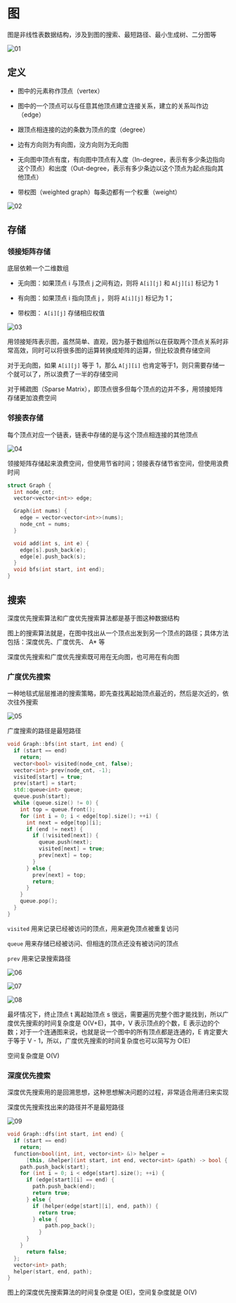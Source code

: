 # 图

图是非线性表数据结构，涉及到图的搜索、最短路径、最小生成树、二分图等

![01](图.assets/01.jpg)

## 定义

- 图中的元素称作顶点（vertex）

- 图中的一个顶点可以与任意其他顶点建立连接关系，建立的关系叫作边（edge）

- 跟顶点相连接的边的条数为顶点的度（degree）

- 边有方向则为有向图，没方向则为无向图

- 无向图中顶点有度，有向图中顶点有入度（In-degree，表示有多少条边指向这个顶点）和出度（Out-degree，表示有多少条边以这个顶点为起点指向其他顶点）

- 带权图（weighted graph）每条边都有一个权重（weight）

![02](图.assets/02.jpg)

## 存储

### 领接矩阵存储

底层依赖一个二维数组

- 无向图：如果顶点 i 与顶点 j 之间有边，则将 `A[i][j]` 和 `A[j][i]` 标记为 1

- 有向图：如果顶点 i 指向顶点 j ，则将 `A[i][j]` 标记为 1；

- 带权图： `A[i][j]` 存储相应权值

![03](图.assets/03.jpg)


用领接矩阵表示图，虽然简单、直观，因为基于数组所以在获取两个顶点关系时非常高效，同时可以将很多图的运算转换成矩阵的运算，但比较浪费存储空间

对于无向图，如果 `A[i][j]` 等于 1，那么 `A[j][i]` 也肯定等于1，则只需要存储一个就可以了，所以浪费了一半的存储空间

对于稀疏图（Sparse Matrix），即顶点很多但每个顶点的边并不多，用领接矩阵存储更加浪费空间

### 邻接表存储

每个顶点对应一个链表，链表中存储的是与这个顶点相连接的其他顶点

![04](图.assets/04.jpg)

领接矩阵存储起来浪费空间，但使用节省时间；领接表存储节省空间，但使用浪费时间

```cpp
struct Graph {
  int node_cnt;
  vector<vector<int>> edge;

  Graph(int nums) {
    edge = vector<vector<int>>(nums);
    node_cnt = nums;
  }

  void add(int s, int e) {
    edge[s].push_back(e);
    edge[e].push_back(s);
  }
  void bfs(int start, int end);
}
```

## 搜索

深度优先搜索算法和广度优先搜索算法都是基于图这种数据结构

图上的搜索算法就是，在图中找出从一个顶点出发到另一个顶点的路径；具体方法包括：深度优先、广度优先、 A* 等

深度优先搜索和广度优先搜索既可用在无向图，也可用在有向图

### 广度优先搜索

一种地毯式层层推进的搜索策略，即先查找离起始顶点最近的，然后是次近的，依次往外搜索

![05](图.assets/05.jpg)

广度搜索的路径是最短路径

```cpp
void Graph::bfs(int start, int end) {
  if (start == end)
    return;
  vector<bool> visited(node_cnt, false);
  vector<int> prev(node_cnt, -1);
  visited[start] = true;
  prev[start] = start;
  std::queue<int> queue;
  queue.push(start);
  while (queue.size() != 0) {
    int top = queue.front();
    for (int i = 0; i < edge[top].size(); ++i) {
      int next = edge[top][i];
      if (end != next) {
        if (!visited[next]) {
          queue.push(next);
          visited[next] = true;
          prev[next] = top;
        }
      } else {
        prev[next] = top;
        return;
      }
    }
    queue.pop();
  }
}
```

`visited` 用来记录已经被访问的顶点，用来避免顶点被重复访问

`queue` 用来存储已经被访问、但相连的顶点还没有被访问的顶点

`prev` 用来记录搜索路径

![06](图.assets/06.jpg)

![07](图.assets/07.jpg)

![08](图.assets/08.jpg)

最坏情况下，终止顶点 t 离起始顶点 s 很远，需要遍历完整个图才能找到，所以广度优先搜索的时间复杂度是 O(V+E)，其中，V 表示顶点的个数，E 表示边的个数；对于一个连通图来说，也就是说一个图中的所有顶点都是连通的，E 肯定要大于等于 V - 1，所以，广度优先搜索的时间复杂度也可以简写为 O(E)

空间复杂度是 O(V)

### 深度优先搜索

深度优先搜索用的是回溯思想，这种思想解决问题的过程，非常适合用递归来实现

深度优先搜索找出来的路径并不是最短路径

![09](图.assets/09.jpg)

```cpp
void Graph::dfs(int start, int end) {
  if (start == end)
    return;
  function<bool(int, int, vector<int> &)> helper =
      [this, &helper](int start, int end, vector<int> &path) -> bool {
    path.push_back(start);
    for (int i = 0; i < edge[start].size(); ++i) {
      if (edge[start][i] == end) {
        path.push_back(end);
        return true;
      } else {
        if (helper(edge[start][i], end, path)) {
          return true;
        } else {
            path.pop_back();
          }
      }
    }
      return false;
  };
  vector<int> path;
  helper(start, end, path);
}
```

图上的深度优先搜索算法的时间复杂度是 O(E)，空间复杂度就是 O(V)